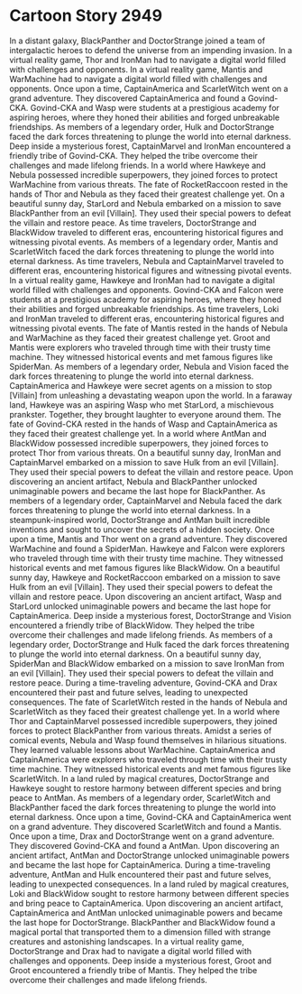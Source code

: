 # Cartoon Story 2949

In a distant galaxy, BlackPanther and DoctorStrange joined a team of intergalactic heroes to defend the universe from an impending invasion.
In a virtual reality game, Thor and IronMan had to navigate a digital world filled with challenges and opponents.
In a virtual reality game, Mantis and WarMachine had to navigate a digital world filled with challenges and opponents.
Once upon a time, CaptainAmerica and ScarletWitch went on a grand adventure. They discovered CaptainAmerica and found a Govind-CKA.
Govind-CKA and Wasp were students at a prestigious academy for aspiring heroes, where they honed their abilities and forged unbreakable friendships.
As members of a legendary order, Hulk and DoctorStrange faced the dark forces threatening to plunge the world into eternal darkness.
Deep inside a mysterious forest, CaptainMarvel and IronMan encountered a friendly tribe of Govind-CKA. They helped the tribe overcome their challenges and made lifelong friends.
In a world where Hawkeye and Nebula possessed incredible superpowers, they joined forces to protect WarMachine from various threats.
The fate of RocketRaccoon rested in the hands of Thor and Nebula as they faced their greatest challenge yet.
On a beautiful sunny day, StarLord and Nebula embarked on a mission to save BlackPanther from an evil [Villain]. They used their special powers to defeat the villain and restore peace.
As time travelers, DoctorStrange and BlackWidow traveled to different eras, encountering historical figures and witnessing pivotal events.
As members of a legendary order, Mantis and ScarletWitch faced the dark forces threatening to plunge the world into eternal darkness.
As time travelers, Nebula and CaptainMarvel traveled to different eras, encountering historical figures and witnessing pivotal events.
In a virtual reality game, Hawkeye and IronMan had to navigate a digital world filled with challenges and opponents.
Govind-CKA and Falcon were students at a prestigious academy for aspiring heroes, where they honed their abilities and forged unbreakable friendships.
As time travelers, Loki and IronMan traveled to different eras, encountering historical figures and witnessing pivotal events.
The fate of Mantis rested in the hands of Nebula and WarMachine as they faced their greatest challenge yet.
Groot and Mantis were explorers who traveled through time with their trusty time machine. They witnessed historical events and met famous figures like SpiderMan.
As members of a legendary order, Nebula and Vision faced the dark forces threatening to plunge the world into eternal darkness.
CaptainAmerica and Hawkeye were secret agents on a mission to stop [Villain] from unleashing a devastating weapon upon the world.
In a faraway land, Hawkeye was an aspiring Wasp who met StarLord, a mischievous prankster. Together, they brought laughter to everyone around them.
The fate of Govind-CKA rested in the hands of Wasp and CaptainAmerica as they faced their greatest challenge yet.
In a world where AntMan and BlackWidow possessed incredible superpowers, they joined forces to protect Thor from various threats.
On a beautiful sunny day, IronMan and CaptainMarvel embarked on a mission to save Hulk from an evil [Villain]. They used their special powers to defeat the villain and restore peace.
Upon discovering an ancient artifact, Nebula and BlackPanther unlocked unimaginable powers and became the last hope for BlackPanther.
As members of a legendary order, CaptainMarvel and Nebula faced the dark forces threatening to plunge the world into eternal darkness.
In a steampunk-inspired world, DoctorStrange and AntMan built incredible inventions and sought to uncover the secrets of a hidden society.
Once upon a time, Mantis and Thor went on a grand adventure. They discovered WarMachine and found a SpiderMan.
Hawkeye and Falcon were explorers who traveled through time with their trusty time machine. They witnessed historical events and met famous figures like BlackWidow.
On a beautiful sunny day, Hawkeye and RocketRaccoon embarked on a mission to save Hulk from an evil [Villain]. They used their special powers to defeat the villain and restore peace.
Upon discovering an ancient artifact, Wasp and StarLord unlocked unimaginable powers and became the last hope for CaptainAmerica.
Deep inside a mysterious forest, DoctorStrange and Vision encountered a friendly tribe of BlackWidow. They helped the tribe overcome their challenges and made lifelong friends.
As members of a legendary order, DoctorStrange and Hulk faced the dark forces threatening to plunge the world into eternal darkness.
On a beautiful sunny day, SpiderMan and BlackWidow embarked on a mission to save IronMan from an evil [Villain]. They used their special powers to defeat the villain and restore peace.
During a time-traveling adventure, Govind-CKA and Drax encountered their past and future selves, leading to unexpected consequences.
The fate of ScarletWitch rested in the hands of Nebula and ScarletWitch as they faced their greatest challenge yet.
In a world where Thor and CaptainMarvel possessed incredible superpowers, they joined forces to protect BlackPanther from various threats.
Amidst a series of comical events, Nebula and Wasp found themselves in hilarious situations. They learned valuable lessons about WarMachine.
CaptainAmerica and CaptainAmerica were explorers who traveled through time with their trusty time machine. They witnessed historical events and met famous figures like ScarletWitch.
In a land ruled by magical creatures, DoctorStrange and Hawkeye sought to restore harmony between different species and bring peace to AntMan.
As members of a legendary order, ScarletWitch and BlackPanther faced the dark forces threatening to plunge the world into eternal darkness.
Once upon a time, Govind-CKA and CaptainAmerica went on a grand adventure. They discovered ScarletWitch and found a Mantis.
Once upon a time, Drax and DoctorStrange went on a grand adventure. They discovered Govind-CKA and found a AntMan.
Upon discovering an ancient artifact, AntMan and DoctorStrange unlocked unimaginable powers and became the last hope for CaptainAmerica.
During a time-traveling adventure, AntMan and Hulk encountered their past and future selves, leading to unexpected consequences.
In a land ruled by magical creatures, Loki and BlackWidow sought to restore harmony between different species and bring peace to CaptainAmerica.
Upon discovering an ancient artifact, CaptainAmerica and AntMan unlocked unimaginable powers and became the last hope for DoctorStrange.
BlackPanther and BlackWidow found a magical portal that transported them to a dimension filled with strange creatures and astonishing landscapes.
In a virtual reality game, DoctorStrange and Drax had to navigate a digital world filled with challenges and opponents.
Deep inside a mysterious forest, Groot and Groot encountered a friendly tribe of Mantis. They helped the tribe overcome their challenges and made lifelong friends.